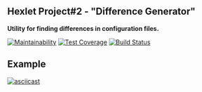 ## Hexlet Project#2 - "Difference Generator"

**Utility for finding differences in configuration files.**

[![Maintainability](https://api.codeclimate.com/v1/badges/f076d1608da0cb83c327/maintainability)](https://codeclimate.com/github/andryushque/frontend-project-lvl2/maintainability)
[![Test Coverage](https://api.codeclimate.com/v1/badges/f076d1608da0cb83c327/test_coverage)](https://codeclimate.com/github/andryushque/frontend-project-lvl2/test_coverage)
[![Build Status](https://travis-ci.org/andryushque/frontend-project-lvl2.svg?branch=master)](https://travis-ci.org/andryushque/frontend-project-lvl2?branch=master)

## Example

[![asciicast](https://asciinema.org/a/Pxx3V9pXMExmj66itYmcvnZxr.svg)](https://asciinema.org/a/Pxx3V9pXMExmj66itYmcvnZxr)
